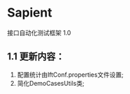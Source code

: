Sapient
=======

接口自动化测试框架 1.0

1.1 更新内容：
-------------------------------
1. 配置统计由IftConf.properties文件设置;  
2. 简化DemoCasesUtils类;
